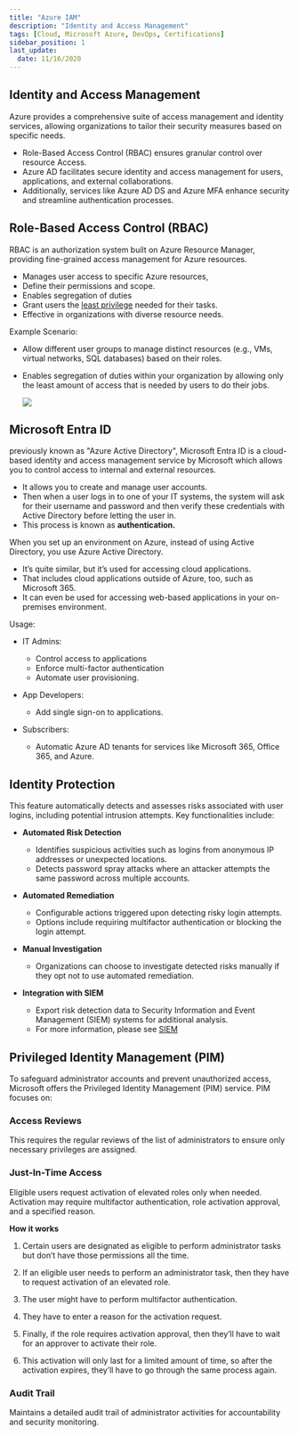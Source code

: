 ```yaml
---
title: "Azure IAM"
description: "Identity and Access Management"
tags: [Cloud, Microsoft Azure, DevOps, Certifications]
sidebar_position: 1
last_update:
  date: 11/16/2020
---
```




## Identity and Access Management 

Azure provides a comprehensive suite of access management and identity services, allowing organizations to tailor their security measures based on specific needs. 

- Role-Based Access Control (RBAC) ensures granular control over resource Access.
- Azure AD facilitates secure identity and access management for users, applications, and external collaborations. 
- Additionally, services like Azure AD DS and Azure MFA enhance security and streamline authentication processes.

## Role-Based Access Control (RBAC)

RBAC is an authorization system built on Azure Resource Manager, providing fine-grained access management for Azure resources.
- Manages user access to specific Azure resources, 
- Define their permissions and scope.
- Enables segregation of duties
- Grant users the [least privilege](/docs/007-Cybersecurity/026-Identity-and-Access-Management/005-IAM-Concepts.md#principle-of-least-privilege) needed for their tasks.
- Effective in organizations with diverse resource needs.

Example Scenario:

  - Allow different user groups to manage distinct resources (e.g., VMs, virtual networks, SQL databases) based on their roles.
  - Enables segregation of duties within your organization by allowing only the least amount of access that is needed by users to do their jobs.

    ![](/img/docs/azure-rbac-recommended-by-azure.png)




## Microsoft Entra ID 

previously known as "Azure Active Directory", Microsoft Entra ID is a cloud-based identity and access management service by Microsoft which allows you to control access to internal and external resources. 

- It allows you to create and manage user accounts. 
- Then when a user logs in to one of your IT systems, the system will ask for their username and password and then verify these credentials with Active Directory before letting the user in. 
- This process is known as **authentication.**

When you set up an environment on Azure, instead of using Active Directory, you use Azure Active Directory. 

- It’s quite similar, but it’s used for accessing cloud applications. 
- That includes cloud applications outside of Azure, too, such as Microsoft 365. 
- It can even be used for accessing web-based applications in your on-premises environment.

Usage:

- IT Admins: 
   - Control access to applications
   - Enforce multi-factor authentication
   - Automate user provisioning.

- App Developers: 
   - Add single sign-on to applications.

- Subscribers: 
   - Automatic Azure AD tenants for services like Microsoft 365, Office 365, and Azure.



## Identity Protection 

This feature automatically detects and assesses risks associated with user logins, including potential intrusion attempts. Key functionalities include:


- **Automated Risk Detection**

    - Identifies suspicious activities such as logins from anonymous IP addresses or unexpected locations.
    - Detects password spray attacks where an attacker attempts the same password across multiple accounts.

- **Automated Remediation**

    - Configurable actions triggered upon detecting risky login attempts.
    - Options include requiring multifactor authentication or blocking the login attempt.

- **Manual Investigation**

    - Organizations can choose to investigate detected risks manually if they opt not to use automated remediation.

- **Integration with SIEM**

    - Export risk detection data to Security Information and Event Management (SIEM) systems for additional analysis.
    - For more information, please see [SIEM](/docs/007-Cybersecurity/009-Security-Operations/032-SIEM.md)



## Privileged Identity Management (PIM)

To safeguard administrator accounts and prevent unauthorized access, Microsoft offers the Privileged Identity Management (PIM) service. PIM focuses on:


### Access Reviews

This requires the regular reviews of the list of administrators to ensure only necessary privileges are assigned.

### Just-In-Time Access

Eligible users request activation of elevated roles only when needed. Activation may require multifactor authentication, role activation approval, and a specified reason.

**How it works**

1. Certain users are designated as eligible to perform administrator tasks but don’t have those permissions all the time. 

2. If an eligible user needs to perform an administrator task, then they have to request activation of an elevated role.

3. The user might have to perform multifactor authentication. 

4. They have to enter a reason for the activation request. 

5. Finally, if the role requires activation approval, then they’ll have to wait for an approver to activate their role. 

6. This activation will only last for a limited amount of time, so after the activation expires, they’ll have to go through the same process again.

### Audit Trail

Maintains a detailed audit trail of administrator activities for accountability and security monitoring.    


  
